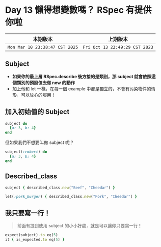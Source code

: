 # Day 13 懶得想變數嗎？ RSpec 有提供你啦

|本期版本|上期版本
|:---:|:---:|
`Mon Mar 10 23:38:47 CST 2025` | `Fri Oct 13 22:49:29 CST 2023`

## Subject

* **如果你的最上層 RSpec.describe 後方接的是類別，那 subject 就會依照這個類別的預設值去做 new 的動作**
* 加上他和 let 一樣，在每一個 example 中都是獨立的，不會有污染物件的情形，可以放心的服用！

## 加入初始值的 Subject

```ruby
subject do 
  {a: 3, b: 4}
end
```

但如果我們不想要叫做 subject 呢？

```ruby
subject(:robert) do
  {a: 3, b: 4}    
end 
```

## Described_class

```ruby
subject { described_class.new("Beef", "Cheedar") }

let(:pork_burger) { described_class.new("Pork", "Cheedar") }
```

## 我只要寫一行！

> 前面有提到使用 subject 的小小好處，就是可以讓你只要寫一行！

```ruby
expect(subject).to eq(5)
it { is_expected.to eq(5) }
```
